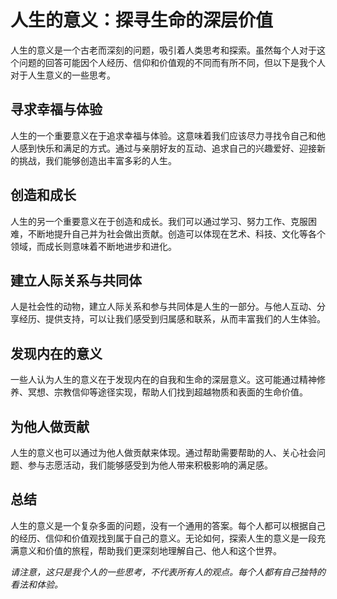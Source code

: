# 人生的意义：探寻生命的深层价值

人生的意义是一个古老而深刻的问题，吸引着人类思考和探索。虽然每个人对于这个问题的回答可能因个人经历、信仰和价值观的不同而有所不同，但以下是我个人对于人生意义的一些思考。

## 寻求幸福与体验

人生的一个重要意义在于追求幸福与体验。这意味着我们应该尽力寻找令自己和他人感到快乐和满足的方式。通过与亲朋好友的互动、追求自己的兴趣爱好、迎接新的挑战，我们能够创造出丰富多彩的人生。

## 创造和成长

人生的另一个重要意义在于创造和成长。我们可以通过学习、努力工作、克服困难，不断地提升自己并为社会做出贡献。创造可以体现在艺术、科技、文化等各个领域，而成长则意味着不断地进步和进化。

## 建立人际关系与共同体

人是社会性的动物，建立人际关系和参与共同体是人生的一部分。与他人互动、分享经历、提供支持，可以让我们感受到归属感和联系，从而丰富我们的人生体验。

## 发现内在的意义

一些人认为人生的意义在于发现内在的自我和生命的深层意义。这可能通过精神修养、冥想、宗教信仰等途径实现，帮助人们找到超越物质和表面的生命价值。

## 为他人做贡献

人生的意义也可以通过为他人做贡献来体现。通过帮助需要帮助的人、关心社会问题、参与志愿活动，我们能够感受到为他人带来积极影响的满足感。

## 总结

人生的意义是一个复杂多面的问题，没有一个通用的答案。每个人都可以根据自己的经历、信仰和价值观找到属于自己的意义。无论如何，探索人生的意义是一段充满意义和价值的旅程，帮助我们更深刻地理解自己、他人和这个世界。

*请注意，这只是我个人的一些思考，不代表所有人的观点。每个人都有自己独特的看法和体验。*
